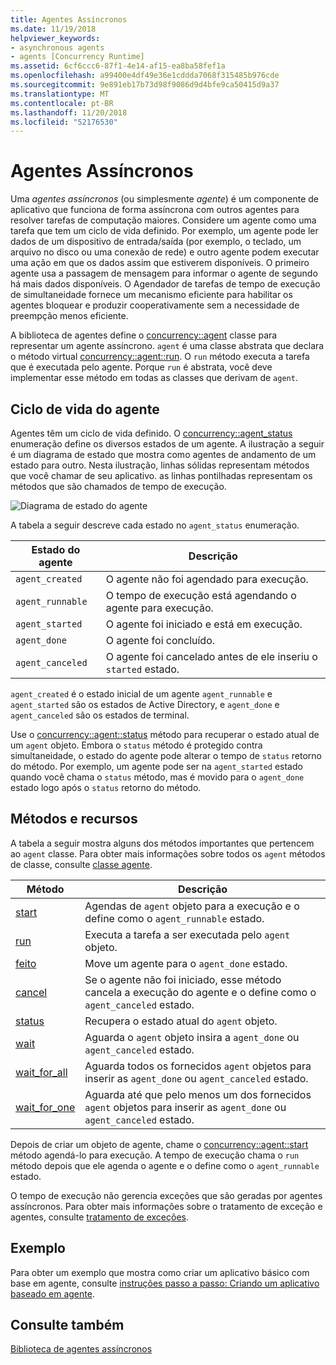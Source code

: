 ```yaml
---
title: Agentes Assíncronos
ms.date: 11/19/2018
helpviewer_keywords:
- asynchronous agents
- agents [Concurrency Runtime]
ms.assetid: 6cf6ccc6-87f1-4e14-af15-ea8ba58fef1a
ms.openlocfilehash: a99400e4df49e36e1cddda7068f315485b976cde
ms.sourcegitcommit: 9e891eb17b73d98f9086d9d4bfe9ca50415d9a37
ms.translationtype: MT
ms.contentlocale: pt-BR
ms.lasthandoff: 11/20/2018
ms.locfileid: "52176530"
---
```

# <a name="asynchronous-agents"></a>Agentes Assíncronos

Uma *agentes assíncronos* (ou simplesmente *agente*) é um componente de aplicativo que funciona de forma assíncrona com outros agentes para resolver tarefas de computação maiores. Considere um agente como uma tarefa que tem um ciclo de vida definido. Por exemplo, um agente pode ler dados de um dispositivo de entrada/saída (por exemplo, o teclado, um arquivo no disco ou uma conexão de rede) e outro agente podem executar uma ação em que os dados assim que estiverem disponíveis. O primeiro agente usa a passagem de mensagem para informar o agente de segundo há mais dados disponíveis. O Agendador de tarefas de tempo de execução de simultaneidade fornece um mecanismo eficiente para habilitar os agentes bloquear e produzir cooperativamente sem a necessidade de preempção menos eficiente.

A biblioteca de agentes define o [concurrency::agent](../../parallel/concrt/reference/agent-class.md) classe para representar um agente assíncrono. `agent` é uma classe abstrata que declara o método virtual [concurrency::agent::run](reference/agent-class.md#run). O `run` método executa a tarefa que é executada pelo agente. Porque `run` é abstrata, você deve implementar esse método em todas as classes que derivam de `agent`.

## <a name="agent-life-cycle"></a>Ciclo de vida do agente

Agentes têm um ciclo de vida definido. O [concurrency::agent_status](reference/concurrency-namespace-enums.md#agent_status) enumeração define os diversos estados de um agente. A ilustração a seguir é um diagrama de estado que mostra como agentes de andamento de um estado para outro. Nesta ilustração, linhas sólidas representam métodos que você chamar de seu aplicativo. as linhas pontilhadas representam os métodos que são chamados de tempo de execução.

![Diagrama de estado do agente](../../parallel/concrt/media/agentstate.png "diagrama de estado do agente")

A tabela a seguir descreve cada estado no `agent_status` enumeração.

|Estado do agente|Descrição|
|-----------------|-----------------|
|`agent_created`|O agente não foi agendado para execução.|
|`agent_runnable`|O tempo de execução está agendando o agente para execução.|
|`agent_started`|O agente foi iniciado e está em execução.|
|`agent_done`|O agente foi concluído.|
|`agent_canceled`|O agente foi cancelado antes de ele inseriu o `started` estado.|

`agent_created` é o estado inicial de um agente `agent_runnable` e `agent_started` são os estados de Active Directory, e `agent_done` e `agent_canceled` são os estados de terminal.

Use o [concurrency::agent::status](reference/agent-class.md#status) método para recuperar o estado atual de um `agent` objeto. Embora o `status` método é protegido contra simultaneidade, o estado do agente pode alterar o tempo de `status` retorno do método. Por exemplo, um agente pode ser na `agent_started` estado quando você chama o `status` método, mas é movido para o `agent_done` estado logo após o `status` retorno do método.

## <a name="methods-and-features"></a>Métodos e recursos

A tabela a seguir mostra alguns dos métodos importantes que pertencem ao `agent` classe. Para obter mais informações sobre todos os `agent` métodos de classe, consulte [classe agente](../../parallel/concrt/reference/agent-class.md).

|Método|Descrição|
|------------|-----------------|
|[start](reference/agent-class.md#start)|Agendas de `agent` objeto para a execução e o define como o `agent_runnable` estado.|
|[run](reference/agent-class.md#run)|Executa a tarefa a ser executada pelo `agent` objeto.|
|[feito](reference/agent-class.md#done)|Move um agente para o `agent_done` estado.|
|[cancel](../../parallel/concrt/cancellation-in-the-ppl.md#cancel)|Se o agente não foi iniciado, esse método cancela a execução do agente e o define como o `agent_canceled` estado.|
|[status](reference/agent-class.md#status)|Recupera o estado atual do `agent` objeto.|
|[wait](reference/agent-class.md#wait)|Aguarda o `agent` objeto insira a `agent_done` ou `agent_canceled` estado.|
|[wait_for_all](reference/agent-class.md#wait_for_all)|Aguarda todos os fornecidos `agent` objetos para inserir as `agent_done` ou `agent_canceled` estado.|
|[wait_for_one](reference/agent-class.md#wait_for_one)|Aguarda até que pelo menos um dos fornecidos `agent` objetos para inserir as `agent_done` ou `agent_canceled` estado.|

Depois de criar um objeto de agente, chame o [concurrency::agent::start](reference/agent-class.md#start) método agendá-lo para execução. A tempo de execução chama o `run` método depois que ele agenda o agente e o define como o `agent_runnable` estado.

O tempo de execução não gerencia exceções que são geradas por agentes assíncronos. Para obter mais informações sobre o tratamento de exceção e agentes, consulte [tratamento de exceções](../../parallel/concrt/exception-handling-in-the-concurrency-runtime.md).

## <a name="example"></a>Exemplo

Para obter um exemplo que mostra como criar um aplicativo básico com base em agente, consulte [instruções passo a passo: Criando um aplicativo baseado em agente](../../parallel/concrt/walkthrough-creating-an-agent-based-application.md).

## <a name="see-also"></a>Consulte também

[Biblioteca de agentes assíncronos](../../parallel/concrt/asynchronous-agents-library.md)

